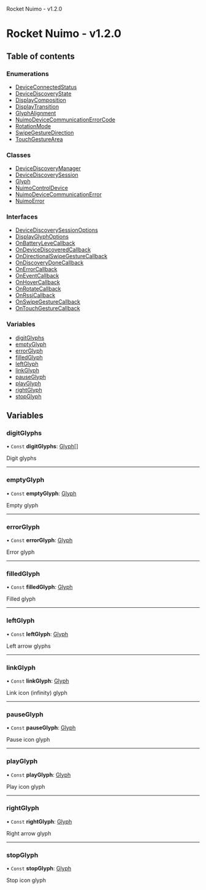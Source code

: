 Rocket Nuimo - v1.2.0

# Rocket Nuimo - v1.2.0

## Table of contents

### Enumerations

- [DeviceConnectedStatus](enums/deviceconnectedstatus.md)
- [DeviceDiscoveryState](enums/devicediscoverystate.md)
- [DisplayComposition](enums/displaycomposition.md)
- [DisplayTransition](enums/displaytransition.md)
- [GlyphAlignment](enums/glyphalignment.md)
- [NuimoDeviceCommunicationErrorCode](enums/nuimodevicecommunicationerrorcode.md)
- [RotationMode](enums/rotationmode.md)
- [SwipeGestureDirection](enums/swipegesturedirection.md)
- [TouchGestureArea](enums/touchgesturearea.md)

### Classes

- [DeviceDiscoveryManager](classes/devicediscoverymanager.md)
- [DeviceDiscoverySession](classes/devicediscoverysession.md)
- [Glyph](classes/glyph.md)
- [NuimoControlDevice](classes/nuimocontroldevice.md)
- [NuimoDeviceCommunicationError](classes/nuimodevicecommunicationerror.md)
- [NuimoError](classes/nuimoerror.md)

### Interfaces

- [DeviceDiscoverySessionOptions](interfaces/devicediscoverysessionoptions.md)
- [DisplayGlyphOptions](interfaces/displayglyphoptions.md)
- [OnBatteryLeveCallback](interfaces/onbatterylevecallback.md)
- [OnDeviceDiscoveredCallback](interfaces/ondevicediscoveredcallback.md)
- [OnDirectionalSwipeGestureCallback](interfaces/ondirectionalswipegesturecallback.md)
- [OnDiscoveryDoneCallback](interfaces/ondiscoverydonecallback.md)
- [OnErrorCallback](interfaces/onerrorcallback.md)
- [OnEventCallback](interfaces/oneventcallback.md)
- [OnHoverCallback](interfaces/onhovercallback.md)
- [OnRotateCallback](interfaces/onrotatecallback.md)
- [OnRssiCallback](interfaces/onrssicallback.md)
- [OnSwipeGestureCallback](interfaces/onswipegesturecallback.md)
- [OnTouchGestureCallback](interfaces/ontouchgesturecallback.md)

### Variables

- [digitGlyphs](README.md#digitglyphs)
- [emptyGlyph](README.md#emptyglyph)
- [errorGlyph](README.md#errorglyph)
- [filledGlyph](README.md#filledglyph)
- [leftGlyph](README.md#leftglyph)
- [linkGlyph](README.md#linkglyph)
- [pauseGlyph](README.md#pauseglyph)
- [playGlyph](README.md#playglyph)
- [rightGlyph](README.md#rightglyph)
- [stopGlyph](README.md#stopglyph)

## Variables

### digitGlyphs

• `Const` **digitGlyphs**: [Glyph](classes/glyph.md)[]

Digit glyphs

___

### emptyGlyph

• `Const` **emptyGlyph**: [Glyph](classes/glyph.md)

Empty glyph

___

### errorGlyph

• `Const` **errorGlyph**: [Glyph](classes/glyph.md)

Error glyph

___

### filledGlyph

• `Const` **filledGlyph**: [Glyph](classes/glyph.md)

Filled glyph

___

### leftGlyph

• `Const` **leftGlyph**: [Glyph](classes/glyph.md)

Left arrow glyphs

___

### linkGlyph

• `Const` **linkGlyph**: [Glyph](classes/glyph.md)

Link icon (infinity) glyph

___

### pauseGlyph

• `Const` **pauseGlyph**: [Glyph](classes/glyph.md)

Pause icon glyph

___

### playGlyph

• `Const` **playGlyph**: [Glyph](classes/glyph.md)

Play icon glyph

___

### rightGlyph

• `Const` **rightGlyph**: [Glyph](classes/glyph.md)

Right arrow glyph

___

### stopGlyph

• `Const` **stopGlyph**: [Glyph](classes/glyph.md)

Stop icon glyph
